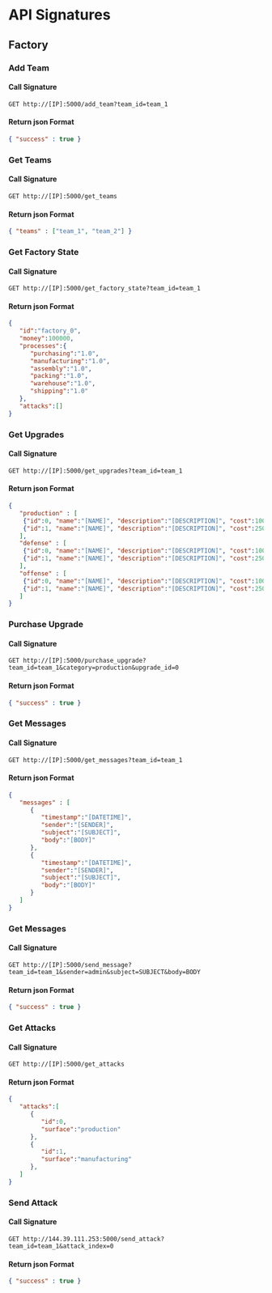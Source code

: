 # API Signatures

## Factory

### Add Team

#### Call Signature
```
GET http://[IP]:5000/add_team?team_id=team_1
```
#### Return json Format
```json
{ "success" : true }
```

### Get Teams

#### Call Signature
```
GET http://[IP]:5000/get_teams
```
#### Return json Format
```json
{ "teams" : ["team_1", "team_2"] }
```

### Get Factory State

#### Call Signature
```
GET http://[IP]:5000/get_factory_state?team_id=team_1
```
#### Return json Format
```json
{
   "id":"factory_0",
   "money":100000,
   "processes":{
      "purchasing":"1.0",
      "manufacturing":"1.0",
      "assembly":"1.0",
      "packing":"1.0",
      "warehouse":"1.0",
      "shipping":"1.0"
   },
   "attacks":[]
}
```

### Get Upgrades

#### Call Signature
```
GET http://[IP]:5000/get_upgrades?team_id=team_1
```
#### Return json Format
```json
{
   "production" : [
    {"id":0, "name":"[NAME]", "description":"[DESCRIPTION]", "cost":1000},
    {"id":1, "name":"[NAME]", "description":"[DESCRIPTION]", "cost":2500}
   ],
   "defense" : [
    {"id":0, "name":"[NAME]", "description":"[DESCRIPTION]", "cost":1000},
    {"id":1, "name":"[NAME]", "description":"[DESCRIPTION]", "cost":2500}
   ],
   "offense" : [
    {"id":0, "name":"[NAME]", "description":"[DESCRIPTION]", "cost":1000},
    {"id":1, "name":"[NAME]", "description":"[DESCRIPTION]", "cost":2500}
   ]
}
```

### Purchase Upgrade

#### Call Signature
```
GET http://[IP]:5000/purchase_upgrade?team_id=team_1&category=production&upgrade_id=0
```
#### Return json Format
```json
{ "success" : true }
```

### Get Messages

#### Call Signature
```
GET http://[IP]:5000/get_messages?team_id=team_1
```
#### Return json Format
```json
{
   "messages" : [
      {
         "timestamp":"[DATETIME]",
         "sender":"[SENDER]",
         "subject":"[SUBJECT]",
         "body":"[BODY]"
      },
      {
         "timestamp":"[DATETIME]",
         "sender":"[SENDER]",
         "subject":"[SUBJECT]",
         "body":"[BODY]"
      }
   ]
}
```

### Get Messages

#### Call Signature
```
GET http://[IP]:5000/send_message?team_id=team_1&sender=admin&subject=SUBJECT&body=BODY
```
#### Return json Format
```json
{ "success" : true }
```

### Get Attacks

#### Call Signature
```
GET http://[IP]:5000/get_attacks
```
#### Return json Format
```json
{
   "attacks":[
      {
         "id":0,
         "surface":"production"
      },
      {
         "id":1,
         "surface":"manufacturing"
      },
   ]
}
```

### Send Attack

#### Call Signature
```
GET http://144.39.111.253:5000/send_attack?team_id=team_1&attack_index=0
```
#### Return json Format
```json
{ "success" : true }
```